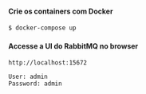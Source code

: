 #### Crie os containers com Docker

```bash
$ docker-compose up
```

#### Accesse a UI do RabbitMQ no browser

```
http://localhost:15672

User: admin
Password: admin
```